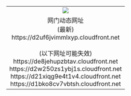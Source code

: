 ﻿<table>
  <tr></tr>
  <tr><td colspan=2 align=center><img src="https://d2uf6jvimmlxyp.cloudfront.net/Up/oGate.jpg" /></td></tr>
  <tr><td colspan=2 align=center>网门动态网址<br/>(最新)
<br>https://d2uf6jvimmlxyp.cloudfront.net
<br/><br/>(以下网址可能失效)
<br>https://de8jehupzbtav.cloudfront.net
<br>https://d2w250zs1ybj1s.cloudfront.net
<br>https://d21xiqg9e4t1v4.cloudfront.net
<br>https://d1bko8cv7vbtsh.cloudfront.net
    </td>
  </tr>
</table>
